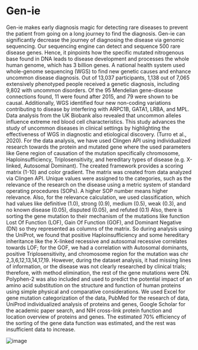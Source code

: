 # Gen-ie

Gen-ie makes early diagnosis magic for detecting rare diseases to prevent the patient from going on a long journey to find the diagnosis. Gen-ie can significantly decrease the journey of diagnosing the disease via genomic sequencing. Our sequencing engine can detect and sequence 500 rare disease genes. Hence, it pinpoints how the specific mutated nitrogenous base found in DNA leads to disease development and processes the whole human genome, which has 3 billion genes. A national health system used whole-genome sequencing (WGS) to find new genetic causes and enhance uncommon disease diagnosis. Out of 13,037 participants, 1,138 out of 7,065 extensively phenotyped people received a genetic diagnosis, including 9,802 with uncommon disorders. Of the 95 Mendelian gene-disease connections found, 11 were found after 2015, and 79 were shown to be causal.
Additionally, WGS identified four new non-coding variations contributing to disease by interfering with ARPC1B, GATA1, LRBA, and MPL. Data analysis from the UK Biobank also revealed that uncommon alleles influence extreme red blood cell characteristics. This study advances the study of uncommon diseases in clinical settings by highlighting the effectiveness of WGS in diagnostic and etiological discovery. (Turro et al., 2020).
For the data analysis, we have used Clingen API using individualized research towards the protein and mutated gene where the used parameters like Gene region of causation of the mutation specifically chromosome, Haploinsufficiency, Triplosensitivity, and hereditary types of disease (e.g. X-linked, Autosomal Dominant). The created framework provides a scoring matrix (1-10) and color gradient. The matrix was created from data analyzed via Clingen API. Unique values were assigned to the categories, such as the relevance of the research on the disease using a metric system of standard operating procedures (SOPs). A higher SOP number means higher relevance. Also, for the relevance calculation, we used classification, which had values like definitive (1.0), strong (0.9), medium (0.5), weak (0.3), and no known disease (0.05), disputed (0.05), and refuted (0.1) Also, there is sorting the gene mutation to their mechanism of the mutations like function Lost Of Function (LOF), Gain Of Function (GOF), and Dominant Negative (DN) so they represented as columns of the matrix. So during analysis using the UniProt, we found that positive Haploinsufficiency and some hereditary inheritance like the X-linked recessive and autosomal recessive correlates towards LOF; for the GOF, we had a correlation with Autosomal dominants, positive Triplosensitivity, and chromosome region for the mutation was chr 2,3,6,12,13,14,17,19. However, during the dataset analysis, it had missing lines of information, or the disease was not clearly researched by clinical trials; therefore, with method elimination, the rest of the gene mutations were DN. 
Polyphen-2 was also included and used to predict the potential impact of an amino acid substitution on the structure and function of human proteins using simple physical and comparative considerations. We used Excel for gene mutation categorization of the data, PubMed for the research of data, UniProd individualized analysis of proteins and genes, Google Scholar for the academic paper search, and NIH cross-link protein function and location overview of proteins and genes. The estimated 70% efficiency of the sorting of the gene data function was estimated, and the rest was insufficient data to increase. 

![image](https://github.com/user-attachments/assets/fce4ef63-0f96-4518-b28f-94c4ff828ee2)
